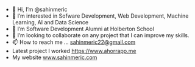- 👋 Hi, I’m @sahinmeric
- 👀 I’m interested in Sofware Development, Web Development, Machine Learning, AI and Data Science
- 🌱 I’m Software Development Alumni at Holberton School
- 💞️ I’m looking to collaborate on any project that I can improve my skills.
- 📫 How to reach me ... sahinmeric22@gmail.com
- Latest project I worked https://www.ahorrapp.me
- My website www.sahinmeric.com
<!---
sahinmeric/sahinmeric is a ✨ special ✨ repository because its `README.md` (this file) appears on your GitHub profile.
You can click the Preview link to take a look at your changes.
--->
